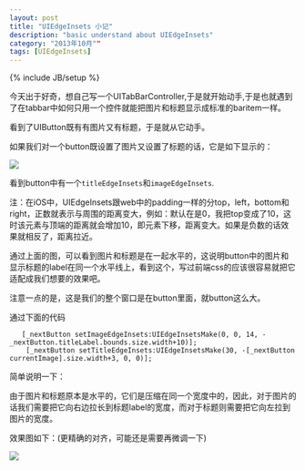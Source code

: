 ```yaml
---
layout: post
title: "UIEdgeInsets 小记"
description: "basic understand about UIEdgeInsets"
category: "2013年10月""
tags: [UIEdgeInsets]
---
```

{% include JB/setup %}


今天出于好奇，想自己写一个UITabBarController,于是就开始动手,于是也就遇到了在tabbar中如何只用一个控件就能把图片和标题显示成标准的baritem一样。

看到了UIButton既有有图片又有标题，于是就从它动手。

如果我们对一个button既设置了图片又设置了标题的话，它是如下显示的：

![]({{site.url}}/2013-10-11-UIEdgeInsets-1.png)

看到button中有一个`titleEdgeInsets`和`imageEdgeInsets`.

注：在iOS中，UIEdgeInsets跟web中的padding一样的分top，left，bottom和right，正数就表示与周围的距离变大，例如：默认在是0，我把top变成了10，这时该元素与顶端的距离就会增加10，即元素下移，距离变大。如果是负数的话效果就相反了，距离拉近。

通过上面的图，可以看到图片和标题是在一起水平的，这说明button中的图片和显示标题的label在同一个水平线上，看到这个，写过前端css的应该很容易就把它适配成我们想要的效果吧。

注意一点的是，这是我们的整个窗口是在button里面，就button这么大。

通过下面的代码

	   [_nextButton setImageEdgeInsets:UIEdgeInsetsMake(0, 0, 14, -_nextButton.titleLabel.bounds.size.width+10)];
    	[_nextButton setTitleEdgeInsets:UIEdgeInsetsMake(30, -[_nextButton currentImage].size.width+3, 0, 0)];

简单说明一下：

由于图片和标题原本是水平的，它们是压缩在同一个宽度中的，因此，对于图片的话我们需要把它向右边拉长到标题label的宽度，而对于标题则需要把它向左拉到图片的宽度。

效果图如下：(更精确的对齐，可能还是需要再微调一下)



![]({{site.ur}}/2013-10-11-UIEdgeInsets-2.png)

